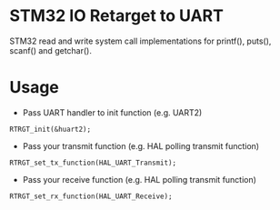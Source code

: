 # STM32 IO Retarget to UART
STM32 read and write system call implementations for printf(), puts(), scanf() and getchar().

# Usage

* Pass UART handler to init function (e.g. UART2)
```
RTRGT_init(&huart2);
```

* Pass your transmit function (e.g. HAL polling transmit function)
```
RTRGT_set_tx_function(HAL_UART_Transmit);
```

* Pass your receive function (e.g. HAL polling transmit function)
```
RTRGT_set_rx_function(HAL_UART_Receive);
```
